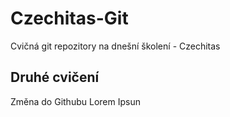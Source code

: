 # Czechitas-Git
Cvičná git repozitory na dnešní školení - Czechitas
## Druhé cvičení
Změna do Githubu Lorem Ipsun

